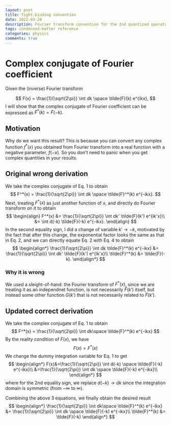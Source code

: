 ```yaml
---
layout: post
title: Tight-binding convention
date: 2022-03-24
description: Fourier transform convention for the 2nd quantized operators
tags: condensed-matter reference
categories: physics
comments: true
---
```


# Complex conjugate of Fourier coefficient

Given the (inverse) Fourier transform

$$
F(x) = \frac{1}{\sqrt{2\pi}} \int dk \space \tilde{F}(k) e^{ikx},
$$
I will show that the complex conjugate of Fourier coefficient can be expressed as $\tilde{F}^*(k) = \tilde{F}(-k).$ 

## Motivation

Why do we want this result? This is because you can convert any complex function $f^*(x)$ you obtained from Fourier transform into a real function with a negative parameter, $f(-x)$. So you don't need to panic when you get complex quantities in your results.

## Original wrong derivation

We take the complex conjugate of Eq. 1 to obtain
$$
F^*(x) = \frac{1}{\sqrt{2\pi}} \int dk \space \tilde{F}^*(k) e^{-ikx}.
$$
Next, treating $F^*(x)$ as just another function of $x$, and directly do Fourier transform on it to obtain
$$
\begin{align}
    F^*(x) &= \frac{1}{\sqrt{2\pi}} \int dk' \tilde{F}(k') e^{ik'x}\\
    &= \int d(-k) \tilde{F}(-k) e^{-ikx}.
\end{align}
$$
In the second equality sign, I did a change of variable $k'\rightarrow -k$, motivated by the fact that after this change, the exponential factor looks the same as that in Eq. 2, and we can directly equate Eq. 2 with Eq. 4 to obtain
$$
\begin{align*}
    \frac{1}{\sqrt{2\pi}} \int dk \tilde{F}^*(k) e^{-ikx} &= \frac{1}{\sqrt{2\pi}} \int dk' \tilde{F}(k') e^{ik'x}\\
    \tilde{F}^*(k) &= \tilde{F}(-k).
\end{align*}
$$

### Why it is wrong

We used a sleight-of-hand: the Fourier transform of $F^*(x)$, since we are treating it as an independnet function, is not necessarily $\tilde{F}(k')$ itself, but instead some other function $G(k')$ that is not necessarily related to $\tilde{F}(k')$. 

## Updated correct derivation

We take the complex conjugate of Eq. 1 to obtain
$$
F^*(x) = \frac{1}{\sqrt{2\pi}} \int dk\space \tilde{F}^*(k) e^{-ikx}
$$
By the reality condition of $F(x)$, we have 
$$
F(x) = F^*(x)
$$
We change the dummy integration variable for Eq. 1 to get
$$
\begin{align*}
F(x)&=\frac{1}{\sqrt{2\pi}} \int d(-k) \space \tilde{F}(-k) e^{-ikx}\\
&=\frac{1}{\sqrt{2\pi}} \int dk \space \tilde{F}(-k) e^{-ikx}\\
\end{align*}
$$
where for the 2nd equality sign, we replace $d(-k)\rightarrow dk$ since the integration domain is symmetric (from $-\infty$ to $\infty$).

Combining the above 3 equations, we finally obtain the desired result
$$
\begin{align*}
\frac{1}{\sqrt{2\pi}} \int dk\space \tilde{F}^*(k) e^{-ikx} &= \frac{1}{\sqrt{2\pi}} \int dk \space \tilde{F}(-k) e^{-ikx}\\
\tilde{F}^*(k) &= \tilde{F}(-k)
\end{align*}
$$




















